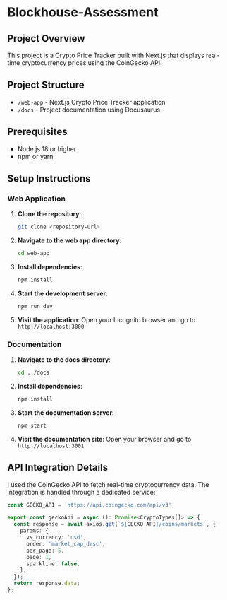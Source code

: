 # Blockhouse-Assessment

## Project Overview
This project is a Crypto Price Tracker built with Next.js that displays real-time cryptocurrency prices using the CoinGecko API.

## Project Structure
- `/web-app` - Next.js Crypto Price Tracker application
- `/docs` - Project documentation using Docusaurus

## Prerequisites
- Node.js 18 or higher
- npm or yarn

## Setup Instructions

### Web Application

1. **Clone the repository**:
    ```bash
    git clone <repository-url>
    ```

2. **Navigate to the web app directory**:
    ```bash
    cd web-app
    ```

3. **Install dependencies**:
    ```bash
    npm install
    ```

4. **Start the development server**:
    ```bash
    npm run dev
    ```

5. **Visit the application**:
    Open your Incognito browser and go to `http://localhost:3000`

### Documentation

1. **Navigate to the docs directory**:
    ```bash
    cd ../docs
    ```

2. **Install dependencies**:
    ```bash
    npm install
    ```

3. **Start the documentation server**:
    ```bash
    npm start
    ```

4. **Visit the documentation site**:
    Open your browser and go to `http://localhost:3001`

## API Integration Details
I used the CoinGecko API to fetch real-time cryptocurrency data. The integration is handled through a dedicated service:

```typescript
const GECKO_API = 'https://api.coingecko.com/api/v3';

export const geckoApi = async (): Promise<CryptoTypes[]> => {
  const response = await axios.get(`${GECKO_API}/coins/markets`, {
    params: {
      vs_currency: 'usd',
      order: 'market_cap_desc',
      per_page: 5,
      page: 1,
      sparkline: false,
    },
  });
  return response.data;
};
```